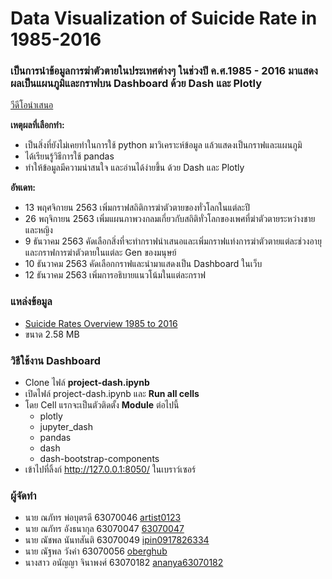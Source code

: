 # Data Visualization of Suicide Rate in 1985-2016
### เป็นการนำข้อมูลการฆ่าตัวตายในประเทศต่างๆ ในช่วงปี ค.ศ.1985 - 2016 มาแสดงผลเป็นแผนภูมิและกราฟบน Dashboard ด้วย Dash และ Plotly

[วีดีโอนำเสนอ](https://youtu.be/KOBL2WKKYWg)

**เหตุผลที่เลือกทำ:**
* เป็นสิ่งที่ยังไม่เคยทําในการใช้ python มาวิเคราะห์ข้อมูล แล้วแสดงเป็นกราฟและแผนภูมิ
* ได้เรียนรู้วิธีการใช้ pandas
* ทำให้ข้อมูลมีความน่าสนใจ และอ่านได้ง่ายขึ้น ด้วย Dash และ Plotly

**อัพเดท:**
* 13 พฤศจิกายน 2563 เพิ่มกราฟสถิติการฆ่าตัวตายของทั่วโลกในแต่ละปี
* 26 พฤจิกายน 2563 เพิ่มแผนภาพวงกลมเกี่ยวกับสถิติทั่วโลกของเพศที่ฆ่าตัวตายระหว่างชายและหญิง
* 9 ธันวาคม 2563 คัดเลือกสิ่งที่จะทำกราฟนำเสนอและเพิ่มกราฟแท่งการฆ่าตัวตายแต่ละช่วงอายุและกราฟการฆ่าตัวตายในแต่ละ Gen ของมนุษย์
* 10 ธันวาคม 2563 คัดเลือกกราฟและนำมาแสดงเป็น Dashboard ในเว็บ
* 12 ธันวาคม 2563 เพิ่มการอธิบายแนวโน้มในแต่ละกราฟ

### แหล่งข้อมูล
* [Suicide Rates Overview 1985 to 2016](https://www.kaggle.com/russellyates88/suicide-rates-overview-1985-to-2016)
* ขนาด 2.58 MB

### วิธีใช้งาน Dashboard
* Clone ไฟล์ **project-dash.ipynb**
* เปิดไฟล์ project-dash.ipynb และ **Run all cells**
* โดย Cell แรกจะเป็นตัวติดตั้ง **Module** ต่อไปนี้
  * plotly
  * jupyter_dash
  * pandas
  * dash
  * dash-bootstrap-components
* เข้าไปที่ลิ้งก์ http://127.0.0.1:8050/ ในเบราว์เซอร์

### ผู้จัดทำ
* นาย ณภัทร พ่อบุตรดี 63070046 [artist0123](https://github.com/artist0123)
* นาย ณภัทร อังธนากุล 63070047 [63070047](https://github.com/63070047)
* นาย ณัชพล นันทสันติ 63070049 [ipin0917826334](https://github.com/ipin0917826334)
* นาย ณัฐพล วังคำ 63070056 [oberghub](https://github.com/oberghub)
* นางสาว อนัญญา จินาพงศ์ 63070182 [ananya63070182](https://github.com/ananya63070182)
